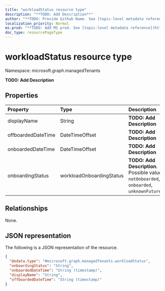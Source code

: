 ```yaml
---
title: "workloadStatus resource type"
description: "**TODO: Add Description**"
author: "**TODO: Provide Github Name. See [topic-level metadata reference](https://msgo.azurewebsites.net/add/document/guidelines/metadata.html#topic-level-metadata)**"
localization_priority: Normal
ms.prod: "**TODO: Add MS prod. See [topic-level metadata reference](https://msgo.azurewebsites.net/add/document/guidelines/metadata.html#topic-level-metadata)**"
doc_type: resourcePageType
---
```


# workloadStatus resource type

Namespace: microsoft.graph.managedTenants



**TODO: Add Description**

## Properties
|Property|Type|Description|
|:---|:---|:---|
|displayName|String|**TODO: Add Description**|
|offboardedDateTime|DateTimeOffset|**TODO: Add Description**|
|onboardedDateTime|DateTimeOffset|**TODO: Add Description**|
|onboardingStatus|workloadOnboardingStatus|**TODO: Add Description**. Possible values are: `notOnboarded`, `onboarded`, `unknownFutureValue`.|

## Relationships
None.

## JSON representation
The following is a JSON representation of the resource.
<!-- {
  "blockType": "resource",
  "@odata.type": "microsoft.graph.managedTenants.workloadStatus"
}
-->
``` json
{
  "@odata.type": "#microsoft.graph.managedTenants.workloadStatus",
  "onboardingStatus": "String",
  "onboardedDateTime": "String (timestamp)",
  "displayName": "String",
  "offboardedDateTime": "String (timestamp)"
}
```

